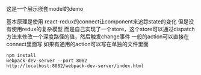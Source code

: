这是一个展示嵌套model的demo

基本原理是使用
react-redux的connect让component来追踪state的变化
但是没有使用redux的复杂模型
而是自己实现了一个store，这个store可以通过dispatch方法来修改一个深度路径的值，然后触发change事件
一般的action可以直接在connect里面写
如果有通用的action可以写在单独的文件里面



```
npm install
webpack-dev-server --port 8082
http://localhost:8082/webpack-dev-server/index.html
```